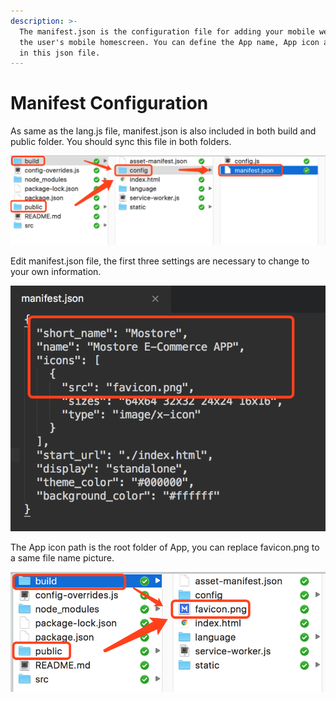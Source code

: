 ```yaml
---
description: >-
  The manifest.json is the configuration file for adding your mobile web App to
  the user's mobile homescreen. You can define the App name, App icon and so on
  in this json file.
---
```


# Manifest Configuration

As same as the lang.js file, manifest.json is also included in both build and public folder. You should sync this file in both folders.

![](../.gitbook/assets/image%20%2834%29.png)

Edit manifest.json file, the first three settings are necessary to change to your own information.

![](../.gitbook/assets/image%20%281%29.png)

The App icon path is the root folder of App, you can replace favicon.png to a same file name picture.

![](../.gitbook/assets/image%20%2840%29.png)



